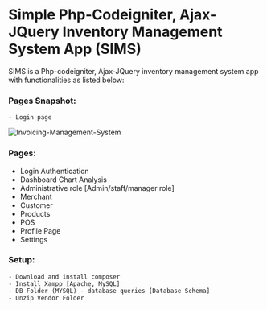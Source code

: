 # Simple Php-Codeigniter, Ajax-JQuery Inventory Management System App (SIMS)
SIMS is a Php-codeigniter, Ajax-JQuery inventory management system app with functionalities as listed below:

### Pages Snapshot:
    - Login page
![Invoicing-Management-System](https://github.com/decodeMe001/Invoicing-Management-System/blob/master/assets/img/login.JPG)


### Pages:
  - Login Authentication
  - Dashboard Chart Analysis
  - Administrative role [Admin/staff/manager role]
  - Merchant 
  - Customer
  - Products
  - POS
  - Profile Page
  - Settings

### Setup:
    - Download and install composer
    - Install Xampp [Apache, MySQL]
    - DB Folder (MYSQL) - database queries [Database Schema]
	- Unzip Vendor Folder

